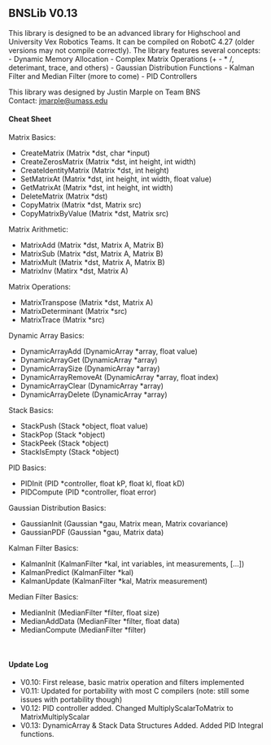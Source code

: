 <h2>BNSLib V0.13</h2>
This library is designed to be an advanced library for Highschool and University Vex Robotics Teams.  It can be compiled on RobotC 4.27 (older versions may not compile correctly).  The library features several concepts:
 - Dynamic Memory Allocation
 - Complex Matrix Operations (+ - * /, deterimant, trace, and others)
 - Gaussian Distribution Functions
 - Kalman Filter and Median Filter (more to come)
 - PID Controllers
  
This library was designed by Justin Marple on Team BNS
<br/>Contact: jmarple@umass.edu
<br/><h4>Cheat Sheet</h4>
Matrix Basics:
 - CreateMatrix           (Matrix *dst, char *input)
 - CreateZerosMatrix      (Matrix *dst, int height, int width)
 - CreateIdentityMatrix   (Matrix *dst, int height)
 - SetMatrixAt            (Matrix *dst, int height, int width, float value)
 - GetMatrixAt            (Matrix *dst, int height, int width)
 - DeleteMatrix           (Matrix *dst)
 - CopyMatrix             (Matrix *dst, Matrix src)
 - CopyMatrixByValue      (Matrix *dst, Matrix src)
 
Matrix Arithmetic:
 - MatrixAdd              (Matrix *dst, Matrix A, Matrix B)
 - MatrixSub              (Matrix *dst, Matrix A, Matrix B)
 - MatrixMult             (Matrix *dst, Matrix A, Matrix B)
 - MatrixInv              (Matirx *dst, Matrix A)
 
Matrix Operations:
 - MatrixTranspose        (Matrix *dst, Matrix A)
 - MatrixDeterminant      (Matrix *src)
 - MatrixTrace            (Matrix *src)
 
Dynamic Array Basics:
 - DynamicArrayAdd        (DynamicArray *array, float value)
 - DynamicArrayGet        (DynamicArray *array)
 - DynamicArraySize       (DynamicArray *array)
 - DynamicArrayRemoveAt   (DynamicArray *array, float index)
 - DynamicArrayClear      (DynamicArray *array)
 - DynamicArrayDelete     (DynamicArray *array)
 
Stack Basics:
 - StackPush              (Stack *object, float value)
 - StackPop               (Stack *object)
 - StackPeek              (Stack *object)
 - StackIsEmpty           (Stack *object)
 
PID Basics:
 - PIDInit                (PID *controller, float kP, float kI, float kD)
 - PIDCompute             (PID *controller, float error)

Gaussian Distribution Basics:
 - GaussianInit           (Gaussian *gau, Matrix mean, Matrix covariance)
 - GaussianPDF            (Gaussian *gau, Matrix data)
 
Kalman Filter Basics:
 - KalmanInit             (KalmanFilter *kal, int variables, int measurements, [...])
 - KalmanPredict          (KalmanFilter *kal)
 - KalmanUpdate           (KalmanFilter *kal, Matrix measurement)
 
Median Filter Basics:
 - MedianInit             (MedianFilter *filter, float size)
 - MedianAddData          (MedianFilter *filter, float data)
 - MedianCompute          (MedianFilter *filter)
 
<br/><h4>Update Log</h4>
 - V0.10: First release, basic matrix operation and filters implemented
 - V0.11: Updated for portability with most C compilers (note: still some issues with portability though)
 - V0.12: PID controller added.  Changed MultiplyScalarToMatrix to MatrixMultiplyScalar
 - V0.13: DynamicArray & Stack Data Structures Added. Added PID Integral functions.  